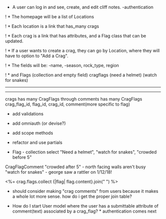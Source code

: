 * A user can log in and see, create, and edit cliff notes.
  -authentication

! * The homepage will be a list of Locations

! * Each location is a link that has_many crags

! * Each crag is a link that has attributes, and a Flag class that can be updated.

! * If a user wants to create a crag, they can go by Location, where they will have to option to "Add a Crag".

! * The fields will be:  -name, -season, rock_type, region

! * and Flags (collection and empty field)
cragflags  (need a helmet)
(watch for snakes)
_______
_______
crags
has many CragFlags through comments
has many CragFlags
crag_flag_id, flag_id, crag_id, comment(more specific to flag)

* add validations

* add omniauth (or devise?)

* add scope methods

* refactor and use partials
 * Flag - collection select "Need a helmet", "watch for snakes", "crowded before 5"

 CragFlagComment "crowded after 5" - north facing walls aren't busy
 "watch for snakes" - george saw a rattler on 1/12/18!

   <%= crag.flags.collect {|flag| flag.content}.join(" ") %>

   * should consider making "crag comments" from users because it makes a whole lot more sense. how do i get the proper join table?

   * How do I start User model where the user has a submittable attribute of comment(text) associated by a crag_flag?
    * authentication comes next
